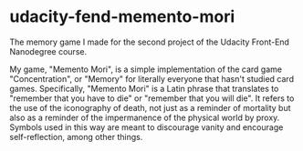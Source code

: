 # udacity-fend-memento-mori
The memory game I made for the second project of the Udacity Front-End Nanodegree course.

My game, "Memento Mori", is a simple implementation of the card game "Concentration", or "Memory" for literally everyone that hasn't studied card games.
Specifically, "Memento Mori" is a Latin phrase that translates to "remember that you have to die" or "remember that you will die". It refers to the use of the iconography of death, not just as a reminder of mortality but also as a reminder of the impermanence of the physical world by proxy. Symbols used in this way are meant to discourage vanity and encourage self-reflection, among other things.
